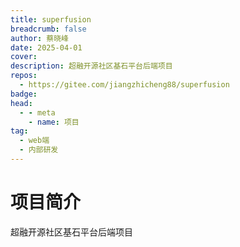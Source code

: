 ```yaml
---
title: superfusion
breadcrumb: false
author: 蔡晓峰
date: 2025-04-01
cover: 
description: 超融开源社区基石平台后端项目
repos:
  - https://gitee.com/jiangzhicheng88/superfusion
badge: 
head:
  - - meta
    - name: 项目
tag:
  - web端
  - 内部研发
---
```




# 项目简介
超融开源社区基石平台后端项目
